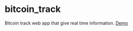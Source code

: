 # bitcoin_track
Bitcoin track web app that give real time information.
<a href="http://g.recordit.co/Uu1pDffRJU.gif">Demo</a>
